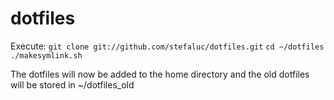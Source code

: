 # dotfiles
Execute: 
`git clone git://github.com/stefaluc/dotfiles.git`
`cd ~/dotfiles`
`./makesymlink.sh`

The dotfiles will now be added to the home directory and the old dotfiles will be stored in ~/dotfiles_old
